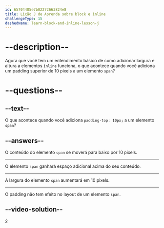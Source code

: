 ```yaml
---
id: 65704485e7b02272663824e8
title: Lição J de Aprenda sobre block e inline
challengeType: 15
dashedName: learn-block-and-inline-lesson-j
---
```


# --description--

Agora que você tem um entendimento básico de como adicionar largura e altura a elementos `inline` funciona, o que acontece quando você adiciona um padding superior de 10 pixels a um elemento `span`?

# --questions--

## --text--

O que acontece quando você adiciona `padding-top: 10px;` a um elemento `span`?

## --answers--

O conteúdo do elemento `span` se moverá para baixo por 10 pixels.

---

O elemento `span` ganhará espaço adicional acima do seu conteúdo.

---

A largura do elemento `span` aumentará em 10 pixels.

---

O padding não tem efeito no layout de um elemento `span`.

## --video-solution--

2
